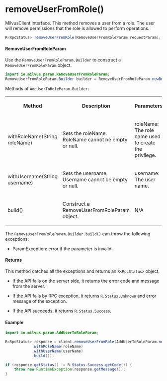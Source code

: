 # removeUserFromRole()

MilvusClient interface. This method removes a user from a role. The user will remove permissions that the role is allowed to perform operations.

```java
R<RpcStatus> removeUserFromRole(RemoveUserFromRoleParam requestParam);
```

#### RemoveUserFromRoleParam

Use the `RemoveUserFromRoleParam.Builder` to construct a `RemoveUserFromRoleParam` object.

```java
import io.milvus.param.RemoveUserFromRoleParam;
RemoveUserFromRoleParam.Builder builder = RemoveUserFromRoleParam.newBuilder();
```

Methods of `AddUserToRoleParam.Builder`:

<table>
    <tr>
        <th><p>Method</p></th>
        <th><p>Description</p></th>
        <th><p>Parameters</p></th>
    </tr>
    <tr>
        <td><p>withRoleName(String roleName)</p></td>
        <td><p>Sets the roleName. RoleName cannot be empty or null.</p></td>
        <td><p>roleName: The role name used to create the privilege.</p></td>
    </tr>
    <tr>
        <td><p>withUsername(String username)</p></td>
        <td><p>Sets the username. Username cannot be empty or null.</p></td>
        <td><p>username: The user name.</p></td>
    </tr>
    <tr>
        <td><p>build()</p></td>
        <td><p>Construct a RemoveUserFromRoleParam object.</p></td>
        <td><p>N/A</p></td>
    </tr>
</table>

The `RemoveUserFromRoleParam.Builder.build()` can throw the following exceptions:

- ParamException: error if the parameter is invalid.

#### Returns

This method catches all the exceptions and returns an `R<RpcStatus>` object.

- If the API fails on the server side, it returns the error code and message from the server.

- If the API fails by RPC exception, it returns `R.Status.Unknown` and error message of the exception.

- If the API succeeds, it returns `R.Status.Success`.

#### Example

```java
import io.milvus.param.AddUserToRoleParam;

R<RpcStatus> response = client.removeUserFromRole(AddUserToRoleParam.newBuilder()
            .withRoleName(roleName)
            .withUserName(userName)
            .build());

if (response.getStatus() != R.Status.Success.getCode()) {
    throw new RuntimeException(response.getMessage());
}
```
